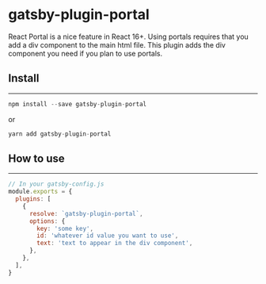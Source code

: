 # gatsby-plugin-portal

React Portal is a nice feature in React 16+. Using portals requires that you add a div component to the main html file. This plugin adds the div component you need if you plan to use portals.

## Install
---
```javascript
npm install --save gatsby-plugin-portal
```

or 

```javascript
yarn add gatsby-plugin-portal
```

## How to use
---
```javascript
// In your gatsby-config.js
module.exports = {
  plugins: [
    {
      resolve: `gatsby-plugin-portal`,
      options: {
        key: 'some key',
        id: 'whatever id value you want to use',
        text: 'text to appear in the div component',
      },
    },
  ],
}
```

